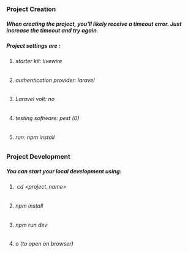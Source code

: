 ### **Project Creation**

##### *When creating the project, you'll likely receive a timeout error. Just increase the timeout and try again.*

##### *Project settings are :*

1. ###### *starter kit:* livewire
2. ###### *authentication provider:*  laravel
3. ###### *Laravel volt:* no
4. ###### *testing software:* pest (0)
5. ###### *run:* npm install



### **Project Development**

##### *You can start your local development using:*

1. ###### &nbsp;cd <project\_name>
2. ###### npm install
3. ###### npm run dev
4. ###### o *(to open on browser)*
